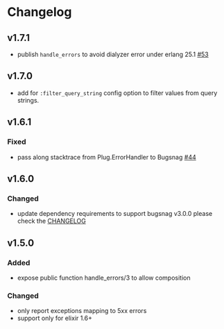 # Changelog

## v1.7.1
- publish `handle_errors` to avoid dialyzer error under erlang 25.1 [#53](https://github.com/bugsnag-elixir/plugsnag/pull/53)

## v1.7.0
- add for `:filter_query_string` config option to filter values from query strings.

## v1.6.1

### Fixed
- pass along stacktrace from Plug.ErrorHandler to Bugsnag [#44](https://github.com/bugsnag-elixir/plugsnag/pull/44)

## v1.6.0

### Changed
- update dependency requirements to support bugsnag v3.0.0
  please check the [CHANGELOG](https://github.com/bugsnag-elixir/bugsnag-elixir/blob/master/CHANGELOG.md)

## v1.5.0

### Added
- expose public function handle_errors/3 to allow composition

### Changed
- only report exceptions mapping to 5xx errors
- support only for elixir 1.6+
